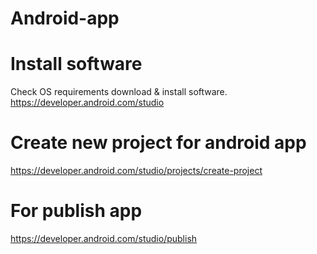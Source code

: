 # Android-app

# Install software
Check OS requirements download & install software.
https://developer.android.com/studio

# Create new project for android app
https://developer.android.com/studio/projects/create-project


# For publish app 
https://developer.android.com/studio/publish
